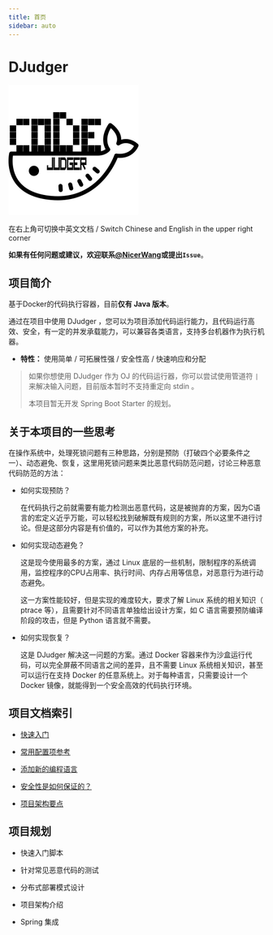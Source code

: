 ```yaml
---
title: 首页
sidebar: auto
---
```


# DJudger

<img src="./icon-512.png" style="zoom:50%;" />

在右上角可切换中英文文档 / Switch Chinese and English in the upper right corner

**如果有任何问题或建议，欢迎联系[@NicerWang](https://github.com/NicerWang)或提出`Issue`**。

## 项目简介

基于Docker的代码执行容器，目前**仅有 Java 版本**。

通过在项目中使用 DJudger ，您可以为项目添加代码运行能力，且代码运行高效、安全，有一定的并发承载能力，可以兼容各类语言，支持多台机器作为执行机器。

* **特性：** 使用简单 / 可拓展性强 / 安全性高 / 快速响应和分配

> 如果你想使用 DJudger 作为 OJ 的代码运行器，你可以尝试使用管道符 `|` 来解决输入问题，目前版本暂时不支持重定向 stdin 。
>
> 本项目暂无开发 Spring Boot Starter 的规划。

## 关于本项目的一些思考

在操作系统中，处理死锁问题有三种思路，分别是预防（打破四个必要条件之一）、动态避免、恢复，这里用死锁问题来类比恶意代码防范问题，讨论三种恶意代码防范的方法：

* 如何实现预防？

  在代码执行之前就需要有能力检测出恶意代码，这是被抛弃的方案，因为C语言的宏定义近乎万能，可以轻松找到破解既有规则的方案，所以这里不进行讨论。但是这部分内容是有价值的，可以作为其他方案的补充。

* 如何实现动态避免？

  这是现今使用最多的方案，通过 Linux 底层的一些机制，限制程序的系统调用，监控程序的CPU占用率、执行时间、内存占用等信息，对恶意行为进行动态避免。

  这一方案性能较好，但是实现的难度较大，要求了解 Linux 系统的相关知识（ ptrace 等），且需要针对不同语言单独给出设计方案，如 C 语言需要预防编译阶段的攻击，但是 Python 语言就不需要。

* 如何实现恢复？

  这是 DJudger 解决这一问题的方案。通过 Docker 容器来作为沙盒运行代码，可以完全屏蔽不同语言之间的差异，且不需要 Linux 系统相关知识，甚至可以运行在支持 Docker 的任意系统上。对于每种语言，只需要设计一个 Docker 镜像，就能得到一个安全高效的代码执行环境。

## 项目文档索引

* [快速入门](quick-start.md)

* [常用配置项参考](api-reference.md)

* [添加新的编程语言](add-new-language.md)

* [安全性是如何保证的？](how-to-be-safe.md)

* [项目架构要点](project-structure.md)

## 项目规划

* 快速入门脚本

* 针对常见恶意代码的测试

* 分布式部署模式设计

* 项目架构介绍

* Spring 集成
